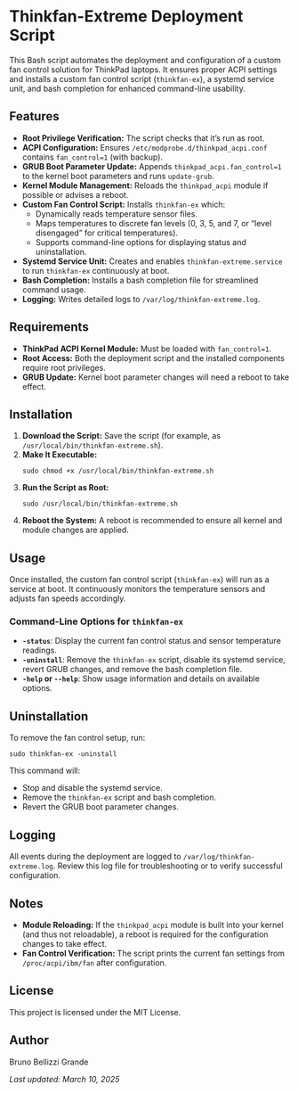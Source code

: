 <h1>Thinkfan-Extreme Deployment Script</h1>

  <p>This Bash script automates the deployment and configuration of a custom fan control solution for ThinkPad laptops. It ensures proper ACPI settings and installs a custom fan control script (<code>thinkfan-ex</code>), a systemd service unit, and bash completion for enhanced command-line usability.</p>

  <h2>Features</h2>
  <ul>
    <li><strong>Root Privilege Verification:</strong> The script checks that it’s run as root.</li>
    <li><strong>ACPI Configuration:</strong> Ensures <code>/etc/modprobe.d/thinkpad_acpi.conf</code> contains <code>fan_control=1</code> (with backup).</li>
    <li><strong>GRUB Boot Parameter Update:</strong> Appends <code>thinkpad_acpi.fan_control=1</code> to the kernel boot parameters and runs <code>update-grub</code>.</li>
    <li><strong>Kernel Module Management:</strong> Reloads the <code>thinkpad_acpi</code> module if possible or advises a reboot.</li>
    <li><strong>Custom Fan Control Script:</strong> Installs <code>thinkfan-ex</code> which:
      <ul>
        <li>Dynamically reads temperature sensor files.</li>
        <li>Maps temperatures to discrete fan levels (0, 3, 5, and 7, or “level disengaged” for critical temperatures).</li>
        <li>Supports command-line options for displaying status and uninstallation.</li>
      </ul>
    </li>
    <li><strong>Systemd Service Unit:</strong> Creates and enables <code>thinkfan-extreme.service</code> to run <code>thinkfan-ex</code> continuously at boot.</li>
    <li><strong>Bash Completion:</strong> Installs a bash completion file for streamlined command usage.</li>
    <li><strong>Logging:</strong> Writes detailed logs to <code>/var/log/thinkfan-extreme.log</code>.</li>
  </ul>

  <h2>Requirements</h2>
  <ul>
    <li><strong>ThinkPad ACPI Kernel Module:</strong> Must be loaded with <code>fan_control=1</code>.</li>
    <li><strong>Root Access:</strong> Both the deployment script and the installed components require root privileges.</li>
    <li><strong>GRUB Update:</strong> Kernel boot parameter changes will need a reboot to take effect.</li>
  </ul>

  <h2>Installation</h2>
  <ol>
    <li>
      <strong>Download the Script:</strong>
      Save the script (for example, as <code>/usr/local/bin/thinkfan-extreme.sh</code>).
    </li>
    <li>
      <strong>Make It Executable:</strong>
      <pre><code>sudo chmod +x /usr/local/bin/thinkfan-extreme.sh</code></pre>
    </li>
    <li>
      <strong>Run the Script as Root:</strong>
      <pre><code>sudo /usr/local/bin/thinkfan-extreme.sh</code></pre>
    </li>
    <li>
      <strong>Reboot the System:</strong>  
      A reboot is recommended to ensure all kernel and module changes are applied.
    </li>
  </ol>

  <h2>Usage</h2>
  <p>Once installed, the custom fan control script (<code>thinkfan-ex</code>) will run as a service at boot. It continuously monitors the temperature sensors and adjusts fan speeds accordingly.</p>

  <h3>Command-Line Options for <code>thinkfan-ex</code></h3>
  <ul>
    <li>
      <strong><code>-status</code></strong>: Display the current fan control status and sensor temperature readings.
    </li>
    <li>
      <strong><code>-uninstall</code></strong>: Remove the <code>thinkfan-ex</code> script, disable its systemd service, revert GRUB changes, and remove the bash completion file.
    </li>
    <li>
      <strong><code>-help</code> or <code>--help</code></strong>: Show usage information and details on available options.
    </li>
  </ul>

  <h2>Uninstallation</h2>
  <p>To remove the fan control setup, run:</p>
  <pre><code>sudo thinkfan-ex -uninstall</code></pre>
  <p>This command will:</p>
  <ul>
    <li>Stop and disable the systemd service.</li>
    <li>Remove the <code>thinkfan-ex</code> script and bash completion.</li>
    <li>Revert the GRUB boot parameter changes.</li>
  </ul>

  <h2>Logging</h2>
  <p>All events during the deployment are logged to <code>/var/log/thinkfan-extreme.log</code>. Review this log file for troubleshooting or to verify successful configuration.</p>

  <h2>Notes</h2>
  <ul>
    <li>
      <strong>Module Reloading:</strong> If the <code>thinkpad_acpi</code> module is built into your kernel (and thus not reloadable), a reboot is required for the configuration changes to take effect.
    </li>
    <li>
      <strong>Fan Control Verification:</strong> The script prints the current fan settings from <code>/proc/acpi/ibm/fan</code> after configuration.
    </li>
  </ul>

  <h2>License</h2>
  <p>This project is licensed under the MIT License.</p>

  <h2>Author</h2>
  <p>Bruno Bellizzi Grande</p>

  <p><em>Last updated: March 10, 2025</em></p>

</body>
</html>
